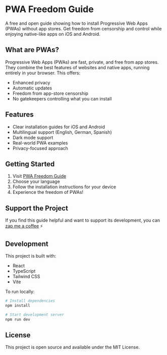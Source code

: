 
# PWA Freedom Guide

A free and open guide showing how to install Progressive Web Apps (PWAs) without app stores. Get freedom from censorship and control while enjoying native-like apps on iOS and Android.

## What are PWAs?

Progressive Web Apps (PWAs) are fast, private, and free from app stores. They combine the best features of websites and native apps, running entirely in your browser. This offers:

- Enhanced privacy
- Automatic updates
- Freedom from app-store censorship
- No gatekeepers controlling what you can install

## Features

- Clear installation guides for iOS and Android
- Multilingual support (English, German, Spanish)
- Dark mode support
- Real-world PWA examples
- Privacy-focused approach

## Getting Started

1. Visit [PWA Freedom Guide](https://pwa-freedom.guide)
2. Choose your language
3. Follow the installation instructions for your device
4. Experience the freedom of PWAs!

## Support the Project

If you find this guide helpful and want to support its development, you can [zap me a coffee](https://zapmeacoffee.com/neo-nostrpurple-com) ⚡️

## Development

This project is built with:
- React
- TypeScript
- Tailwind CSS
- Vite

To run locally:

```bash
# Install dependencies
npm install

# Start development server
npm run dev
```

## License

This project is open source and available under the MIT License.


